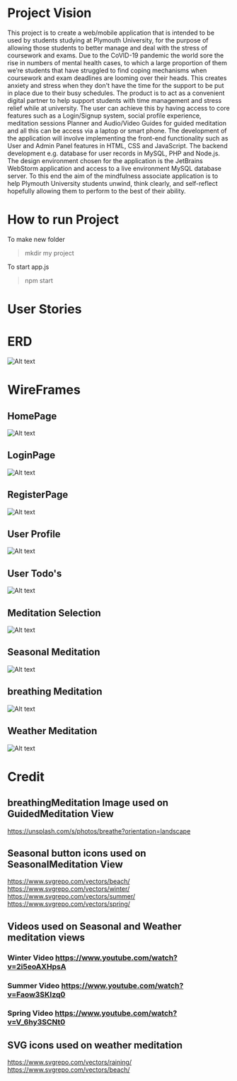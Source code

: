 # Project Vision

This project is to create a web/mobile application that is intended to be used by students 
studying at Plymouth University, for the purpose of allowing those students to better
manage and deal with the stress of coursework and exams.
Due to the CoVID-19 pandemic the world sore the rise in numbers of mental health cases, to 
which a large proportion of them we’re students that have struggled to find coping 
mechanisms when coursework and exam deadlines are looming over their heads. This 
creates anxiety and stress when they don't have the time for the support to be put in place 
due to their busy schedules.
The product is to act as a convenient digital partner to help support students with time 
management and stress relief while at university. The user can achieve this by having access 
to core features such as a Login/Signup system, social profile experience, meditation 
sessions Planner and Audio/Video Guides for guided meditation and all this can be access 
via a laptop or smart phone. 
The development of the application will involve implementing the front-end functionality 
such as User and Admin Panel features in HTML, CSS and JavaScript. The backend 
development e.g. database for user records in MySQL, PHP and Node.js.
The design environment chosen for the application is the JetBrains WebStorm application
and access to a live environment MySQL database server.
To this end the aim of the mindfulness associate application is to help Plymouth University
students unwind, think clearly, and self-reflect hopefully allowing them to perform to the 
best of their ability. 

# How to run Project
To make new folder 
> mkdir my project 


To start app.js 
> npm start

# User Stories 

# ERD
![Alt text](/public/repoImages/COMP3000_ERD.drawio.png)

# WireFrames

## HomePage
![Alt text](/public/repoImages/HomePage.drawio.png)
## LoginPage
![Alt text](/public/repoImages/Loginpage.drawio.png)
## RegisterPage
![Alt text](/public/repoImages/RegisterPage.drawio.png)
## User Profile
![Alt text](/public/repoImages/ProfilePage.drawio.png)
## User Todo's
![Alt text](/public/repoImages/TodoPage.drawio.png)
## Meditation Selection
![Alt text](/public/repoImages/meditationSelection.drawio.png)
## Seasonal Meditation
![Alt text](/public/repoImages/seasonalMeditation.drawio.png)
## breathing Meditation
![Alt text](/public/repoImages/breathingmeditation.drawio.png)
## Weather Meditation
![Alt text](/public/repoImages/weatherMeditation.drawio.png)


# Credit

## breathingMeditation Image used on GuidedMeditation View
https://unsplash.com/s/photos/breathe?orientation=landscape

## Seasonal button icons used on SeasonalMeditation View 
https://www.svgrepo.com/vectors/beach/
https://www.svgrepo.com/vectors/winter/
https://www.svgrepo.com/vectors/summer/
https://www.svgrepo.com/vectors/spring/

## Videos used on Seasonal and Weather meditation views
### Winter Video https://www.youtube.com/watch?v=2i5eoAXHpsA
### Summer Video https://www.youtube.com/watch?v=Faow3SKIzq0
### Spring Video https://www.youtube.com/watch?v=V_6hy3SCNt0

## SVG icons used on weather meditation
https://www.svgrepo.com/vectors/raining/
https://www.svgrepo.com/vectors/beach/

